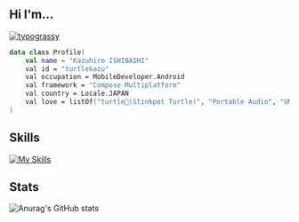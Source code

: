 ## Hi I'm...
[![typograssy](https://typograssy.deno.dev/api?text=turtlekazu)](https://github.com/kawarimidoll/typograssy)

```kotlin
data class Profile(
    val name = "Kazuhiro ISHIBASHI"
    val id = "turtlekazu"
    val occupation = MobileDeveloper.Android
    val framework = "Compose Multiplatform"
    val country = Locale.JAPAN
    val love = listOf("turtle🐢(Stinkpot Turtle)", "Portable Audio", "UMPC", "Cyberpunk")
)
```

## Skills
[![My Skills](https://skillicons.dev/icons?i=kotlin,androidstudio,gradle,ubuntu,raspberrypi,react,nextjs,figma&theme=light)](https://skillicons.dev)

## Stats
![Anurag's GitHub stats](https://github-readme-stats-turtlekazu.vercel.app/api?username=turtlekazu&show_icons=true&theme=radical)
<!--
**turtlekazu/turtlekazu** is a ✨ _special_ ✨ repository because its `README.md` (this file) appears on your GitHub profile.

Here are some ideas to get you started:

- 🔭 I’m currently working on ...
- 🌱 I’m currently learning ...
- 👯 I’m looking to collaborate on ...
- 🤔 I’m looking for help with ...
- 💬 Ask me about ...
- 📫 How to reach me: ...
- 😄 Pronouns: ...
- ⚡ Fun fact: ...
-->
